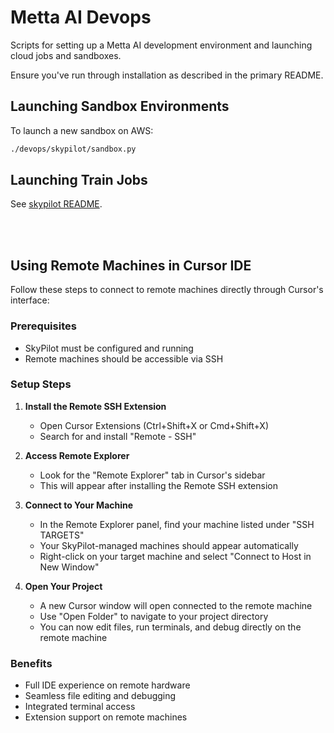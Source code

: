 # Metta AI Devops

Scripts for setting up a Metta AI development environment and launching cloud jobs and sandboxes.

Ensure you've run through installation as described in the primary README.

## Launching Sandbox Environments

To launch a new sandbox on AWS:

```bash
./devops/skypilot/sandbox.py
```

## Launching Train Jobs

See [skypilot README](./skypilot/README.md).


<br></br>
## Using Remote Machines in Cursor IDE

Follow these steps to connect to remote machines directly through Cursor's interface:

### Prerequisites
- SkyPilot must be configured and running
- Remote machines should be accessible via SSH

### Setup Steps

1. **Install the Remote SSH Extension**
   - Open Cursor Extensions (Ctrl+Shift+X or Cmd+Shift+X)
   - Search for and install "Remote - SSH"

2. **Access Remote Explorer**
   - Look for the "Remote Explorer" tab in Cursor's sidebar
   - This will appear after installing the Remote SSH extension

3. **Connect to Your Machine**
   - In the Remote Explorer panel, find your machine listed under "SSH TARGETS"
   - Your SkyPilot-managed machines should appear automatically
   - Right-click on your target machine and select "Connect to Host in New Window"

4. **Open Your Project**
   - A new Cursor window will open connected to the remote machine
   - Use "Open Folder" to navigate to your project directory
   - You can now edit files, run terminals, and debug directly on the remote machine

### Benefits
- Full IDE experience on remote hardware
- Seamless file editing and debugging
- Integrated terminal access
- Extension support on remote machines
